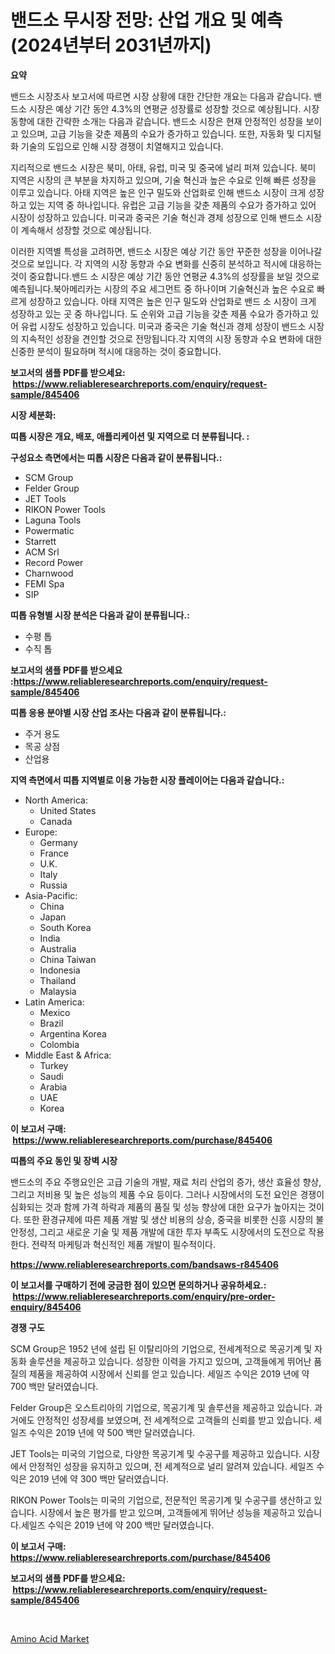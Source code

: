 <p><h1>밴드소 무시장 전망: 산업 개요 및 예측 (2024년부터 2031년까지)</h1></p><p><strong>요약</strong></p>
<p><p>밴드소 시장조사 보고서에 따르면 시장 상황에 대한 간단한 개요는 다음과 같습니다. 밴드소 시장은 예상 기간 동안 4.3%의 연평균 성장률로 성장할 것으로 예상됩니다. 시장 동향에 대한 간략한 소개는 다음과 같습니다. 밴드소 시장은 현재 안정적인 성장을 보이고 있으며, 고급 기능을 갖춘 제품의 수요가 증가하고 있습니다. 또한, 자동화 및 디지털화 기술의 도입으로 인해 시장 경쟁이 치열해지고 있습니다.</p><p>지리적으로 밴드소 시장은 북미, 아태, 유럽, 미국 및 중국에 널리 퍼져 있습니다. 북미 지역은 시장의 큰 부분을 차지하고 있으며, 기술 혁신과 높은 수요로 인해 빠른 성장을 이루고 있습니다. 아태 지역은 높은 인구 밀도와 산업화로 인해 밴드소 시장이 크게 성장하고 있는 지역 중 하나입니다. 유럽은 고급 기능을 갖춘 제품의 수요가 증가하고 있어 시장이 성장하고 있습니다. 미국과 중국은 기술 혁신과 경제 성장으로 인해 밴드소 시장이 계속해서 성장할 것으로 예상됩니다.</p><p>이러한 지역별 특성을 고려하면, 밴드소 시장은 예상 기간 동안 꾸준한 성장을 이어나갈 것으로 보입니다. 각 지역의 시장 동향과 수요 변화를 신중히 분석하고 적시에 대응하는 것이 중요합니다.밴드 소 시장은 예상 기간 동안 연평균 4.3%의 성장률을 보일 것으로 예측됩니다.북아메리카는 시장의 주요 세그먼트 중 하나이며 기술혁신과 높은 수요로 빠르게 성장하고 있습니다. 아태 지역은 높은 인구 밀도와 산업화로 밴드 소 시장이 크게 성장하고 있는 곳 중 하나입니다. 도 순위와 고급 기능을 갖춘 제품 수요가 증가하고 있어 유럽 시장도 성장하고 있습니다. 미국과 중국은 기술 혁신과 경제 성장이 밴드소 시장의 지속적인 성장을 견인할 것으로 전망됩니다.각 지역의 시장 동향과 수요 변화에 대한 신중한 분석이 필요하며 적시에 대응하는 것이 중요합니다.</p></p>
<p><strong>보고서의 샘플 PDF를 받으세요: &nbsp;<a href="https://www.reliableresearchreports.com/enquiry/request-sample/845406">https://www.reliableresearchreports.com/enquiry/request-sample/845406</a></strong></p>
<p><strong>시장 세분화:</strong></p>
<p><strong> 띠톱 시장은 개요, 배포, 애플리케이션 및 지역으로 더 분류됩니다. :</strong></p>
<p><strong>구성요소 측면에서는 띠톱 시장은 다음과 같이 분류됩니다.:</strong></p>
<p><ul><li>SCM Group</li><li>Felder Group</li><li>JET Tools</li><li>RIKON Power Tools</li><li>Laguna Tools</li><li>Powermatic</li><li>Starrett</li><li>ACM Srl</li><li>Record Power</li><li>Charnwood</li><li>FEMI Spa</li><li>SIP</li></ul></p>
<p><strong> 띠톱 유형별 시장 분석은 다음과 같이 분류됩니다.:</strong></p>
<p><ul><li>수평 톱</li><li>수직 톱</li></ul></p>
<p><strong>보고서의 샘플 PDF를 받으세요 :<a href="https://www.reliableresearchreports.com/enquiry/request-sample/845406">https://www.reliableresearchreports.com/enquiry/request-sample/845406</a></strong></p>
<p><strong> 띠톱 응용 분야별 시장 산업 조사는 다음과 같이 분류됩니다.:</strong></p>
<p><ul><li>주거 용도</li><li>목공 상점</li><li>산업용</li></ul></p>
<p><strong>지역 측면에서 띠톱 지역별로 이용 가능한 시장 플레이어는 다음과 같습니다.:</strong></p>
<p><ul>
    <li>
        North America:
        <ul>
            <li>United States</li>
            <li>Canada</li>
        </ul>
    </li>
    <li>
        Europe:
        <ul>
            <li>Germany</li>
            <li>France</li>
            <li>U.K.</li>
            <li>Italy</li>
            <li>Russia</li>
        </ul>
    </li>
    <li>
        Asia-Pacific:
        <ul>
            <li>China</li>
            <li>Japan</li>
            <li>South Korea</li>
            <li>India</li>
            <li>Australia</li>
            <li>China Taiwan</li>
            <li>Indonesia</li>
            <li>Thailand</li>
            <li>Malaysia</li>
        </ul>
    </li>
    <li>
        Latin America:
        <ul>
            <li>Mexico</li>
            <li>Brazil</li>
            <li>Argentina Korea</li>
            <li>Colombia</li>
        </ul>
    </li>
    <li>
        Middle East & Africa:
        <ul>
            <li>Turkey</li>
            <li>Saudi</li>
            <li>Arabia</li>
            <li>UAE</li>
            <li>Korea</li>
        </ul>
    </li>
    </ul></p>
<p><strong>이 보고서 구매: &nbsp;<a href="https://www.reliableresearchreports.com/purchase/845406">https://www.reliableresearchreports.com/purchase/845406</a></strong></p>
<p><strong>띠톱의 주요 동인 및 장벽 시장</strong></p>
<p><p>밴드소의 주요 주행요인은 고급 기술의 개발, 재료 처리 산업의 증가, 생산 효율성 향상, 그리고 저비용 및 높은 성능의 제품 수요 등이다. 그러나 시장에서의 도전 요인은 경쟁이 심화되는 것과 함께 가격 하락과 제품의 품질 및 성능 향상에 대한 요구가 높아지는 것이다. 또한 환경규제에 따른 제품 개발 및 생산 비용의 상승, 중국을 비롯한 신흥 시장의 불안정성, 그리고 새로운 기술 및 제품 개발에 대한 투자 부족도 시장에서의 도전으로 작용한다. 전략적 마케팅과 혁신적인 제품 개발이 필수적이다.</p></p>
<p><strong><a href="https://www.reliableresearchreports.com/bandsaws-r845406">https://www.reliableresearchreports.com/bandsaws-r845406</a></strong></p>
<p><strong>이 보고서를 구매하기 전에 궁금한 점이 있으면 문의하거나 공유하세요.: &nbsp;<a href="https://www.reliableresearchreports.com/enquiry/pre-order-enquiry/845406">https://www.reliableresearchreports.com/enquiry/pre-order-enquiry/845406</a></strong></p>
<p><strong>경쟁 구도</strong></p>
<p><p>SCM Group은 1952 년에 설립 된 이탈리아의 기업으로, 전세계적으로 목공기계 및 자동화 솔루션을 제공하고 있습니다. 성장한 이력을 가지고 있으며, 고객들에게 뛰어난 품질의 제품을 제공하여 시장에서 신뢰를 얻고 있습니다. 세일즈 수익은 2019 년에 약 700 백만 달러였습니다.</p><p>Felder Group은 오스트리아의 기업으로, 목공기계 및 솔루션을 제공하고 있습니다. 과거에도 안정적인 성장세를 보였으며, 전 세계적으로 고객들의 신뢰를 받고 있습니다. 세일즈 수익은 2019 년에 약 500 백만 달러였습니다.</p><p>JET Tools는 미국의 기업으로, 다양한 목공기계 및 수공구를 제공하고 있습니다. 시장에서 안정적인 성장을 유지하고 있으며, 전 세계적으로 널리 알려져 있습니다. 세일즈 수익은 2019 년에 약 300 백만 달러였습니다.</p><p>RIKON Power Tools는 미국의 기업으로, 전문적인 목공기계 및 수공구를 생산하고 있습니다. 시장에서 높은 평가를 받고 있으며, 고객들에게 뛰어난 성능을 제공하고 있습니다.세일즈 수익은 2019 년에 약 200 백만 달러였습니다.</p></p>
<p><strong>이 보고서 구매: &nbsp; <a href="https://www.reliableresearchreports.com/purchase/845406">https://www.reliableresearchreports.com/purchase/845406</a></strong></p>
<p><strong>보고서의 샘플 PDF를 받으세요: &nbsp;<a href="https://www.reliableresearchreports.com/enquiry/request-sample/845406">https://www.reliableresearchreports.com/enquiry/request-sample/845406</a></strong><strong></strong></p>
<p>&nbsp;</p>
<p><p><a href="https://eight-handstand-8fb.notion.site/Amino-Acid-Market-Dynamics-2024-2031-Also-about-Its-Market-Trends-Projections-and-Opportunities-4bf762738307468ab0373bbf0eee3d68">Amino Acid Market</a></p></p>